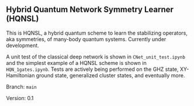 ## Hybrid Quantum Network Symmetry Learner (HQNSL)
This is HQNSL, a hybrid quantum scheme to learn the stabilizing operators, aka symmetries, 
of many-body quantum systems. Currently under development.

A unit test of the classical deep network is shown in `CNet_unit_test.ipynb` and the simplest
example of a HQNSL scheme is shown in `HQN_1gates.ipynb`. Tests are actively being performed
on the GHZ state, XY-Hamiltonian ground state, generalized cluster states, and eventually more.

Branch: `main`

Version: 0.1
